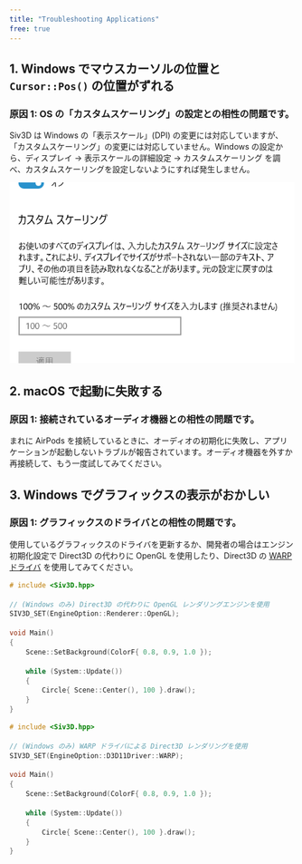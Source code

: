 ```yaml
---
title: "Troubleshooting Applications"
free: true
---
```


## 1. Windows でマウスカーソルの位置と `Cursor::Pos()` の位置がずれる

### 原因 1: OS の「カスタムスケーリング」の設定との相性の問題です。
Siv3D は Windows の「表示スケール」(DPI) の変更には対応していますが、「カスタムスケーリング」の変更には対応していません。Windows の設定から、ディスプレイ → 表示スケールの詳細設定 → カスタムスケーリング を調べ、カスタムスケーリングを設定しないようにすれば発生しません。

![](/images/doc_v6/troubleshooting/customscaling.png)

## 2. macOS で起動に失敗する

### 原因 1: 接続されているオーディオ機器との相性の問題です。
まれに AirPods を接続しているときに、オーディオの初期化に失敗し、アプリケーションが起動しないトラブルが報告されています。オーディオ機器を外すか再接続して、もう一度試してみてください。

## 3. Windows でグラフィックスの表示がおかしい

### 原因 1: グラフィックスのドライバとの相性の問題です。
使用しているグラフィックスのドライバを更新するか、開発者の場合はエンジン初期化設定で Direct3D の代わりに OpenGL を使用したり、Direct3D の [WARP ドライバ](https://docs.microsoft.com/en-us/windows/win32/direct3darticles/directx-warp) を使用してみてください。

```cpp
# include <Siv3D.hpp>

// (Windows のみ) Direct3D の代わりに OpenGL レンダリングエンジンを使用
SIV3D_SET(EngineOption::Renderer::OpenGL);

void Main()
{
	Scene::SetBackground(ColorF{ 0.8, 0.9, 1.0 });

	while (System::Update())
	{
		Circle{ Scene::Center(), 100 }.draw();
	}
}
```

```cpp
# include <Siv3D.hpp>

// (Windows のみ) WARP ドライバによる Direct3D レンダリングを使用
SIV3D_SET(EngineOption::D3D11Driver::WARP);

void Main()
{
	Scene::SetBackground(ColorF{ 0.8, 0.9, 1.0 });

	while (System::Update())
	{
		Circle{ Scene::Center(), 100 }.draw();
	}
}
```
